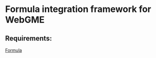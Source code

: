 # Formula integration framework for WebGME

## Requirements:
[Formula](http://formula.codeplex.com/)